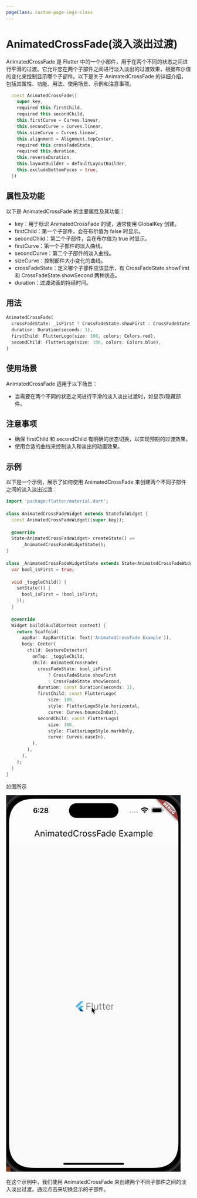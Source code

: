 ```yaml
---
pageClass: custom-page-imgs-class
---
```

# AnimatedCrossFade(淡入淡出过渡)

AnimatedCrossFade 是 Flutter 中的一个小部件，用于在两个不同的状态之间进行平滑的过渡。它允许您在两个子部件之间进行淡入淡出的过渡效果，根据布尔值的变化来控制显示哪个子部件。以下是关于 AnimatedCrossFade 的详细介绍，包括其属性、功能、用法、使用场景、示例和注意事项。

```dart
  const AnimatedCrossFade({
    super.key,
    required this.firstChild,
    required this.secondChild,
    this.firstCurve = Curves.linear,
    this.secondCurve = Curves.linear,
    this.sizeCurve = Curves.linear,
    this.alignment = Alignment.topCenter,
    required this.crossFadeState,
    required this.duration,
    this.reverseDuration,
    this.layoutBuilder = defaultLayoutBuilder,
    this.excludeBottomFocus = true,
  })
```

## 属性及功能

以下是 AnimatedCrossFade 的主要属性及其功能：

- key：用于标识 AnimatedCrossFade 的键，通常使用 GlobalKey 创建。
- firstChild：第一个子部件，会在布尔值为 false 时显示。
- secondChild：第二个子部件，会在布尔值为 true 时显示。
- firstCurve：第一个子部件的淡入曲线。
- secondCurve：第二个子部件的淡入曲线。
- sizeCurve：控制部件大小变化的曲线。
- crossFadeState：定义哪个子部件应该显示，有 CrossFadeState.showFirst 和 CrossFadeState.showSecond 两种状态。
- duration：过渡动画的持续时间。

## 用法

```dart
AnimatedCrossFade(
  crossFadeState: _isFirst ? CrossFadeState.showFirst : CrossFadeState.showSecond,
  duration: Duration(seconds: 1),
  firstChild: FlutterLogo(size: 100, colors: Colors.red),
  secondChild: FlutterLogo(size: 100, colors: Colors.blue),
)
```

## 使用场景

AnimatedCrossFade 适用于以下场景：

- 当需要在两个不同的状态之间进行平滑的淡入淡出过渡时，如显示/隐藏部件。

## 注意事项

- 确保 firstChild 和 secondChild 有明确的状态切换，以实现预期的过渡效果。
- 使用合适的曲线来控制淡入和淡出的动画效果。

## 示例

以下是一个示例，展示了如何使用 AnimatedCrossFade 来创建两个不同子部件之间的淡入淡出过渡：

```dart
import 'package:flutter/material.dart';

class AnimatedCrossFadeWidget extends StatefulWidget {
  const AnimatedCrossFadeWidget({super.key});

  @override
  State<AnimatedCrossFadeWidget> createState() =>
      _AnimatedCrossFadeWidgetState();
}

class _AnimatedCrossFadeWidgetState extends State<AnimatedCrossFadeWidget> {
  var bool_isFirst = true;

  void _toggleChild() {
    setState(() {
      bool_isFirst = !bool_isFirst;
    });
  }

  @override
  Widget build(BuildContext context) {
    return Scaffold(
      appBar: AppBar(title: Text('AnimatedCrossFade Example')),
      body: Center(
        child: GestureDetector(
          onTap: _toggleChild,
          child: AnimatedCrossFade(
            crossFadeState: bool_isFirst
                ? CrossFadeState.showFirst
                : CrossFadeState.showSecond,
            duration: const Duration(seconds: 1),
            firstChild: const FlutterLogo(
                size: 100,
                style: FlutterLogoStyle.horizontal,
                curve: Curves.bounceInOut),
            secondChild: const FlutterLogo(
                size: 100,
                style: FlutterLogoStyle.markOnly,
                curve: Curves.easeIn),
          ),
        ),
      ),
    );
  }
}

```

如图所示

![AnimatedCrossFadeWidget](./imgs/AnimatedCrossFadeWidget.gif)

在这个示例中，我们使用 AnimatedCrossFade 来创建两个不同子部件之间的淡入淡出过渡。通过点击来切换显示的子部件。
